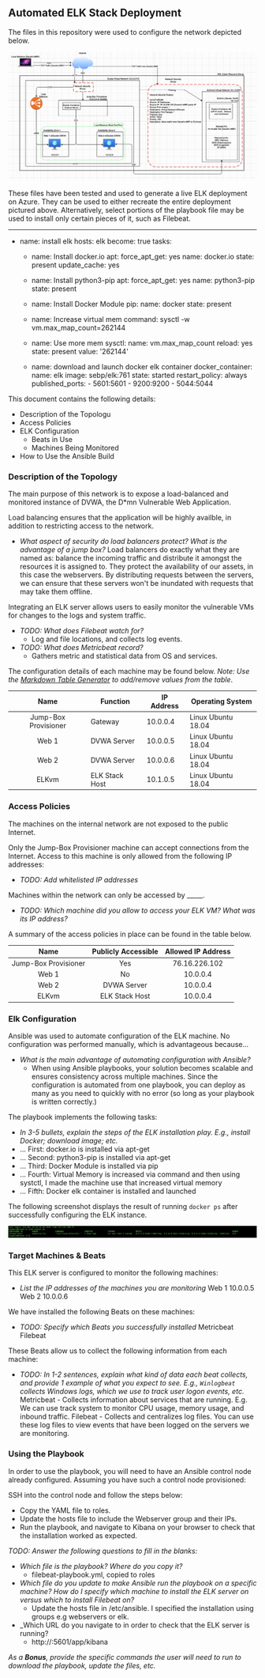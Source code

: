 ## Automated ELK Stack Deployment

The files in this repository were used to configure the network depicted below.

![TODO: Update the path with the name of your diagram](Images/finalNetMap.jpg)

These files have been tested and used to generate a live ELK deployment on Azure. They can be used to either recreate the entire deployment pictured above. Alternatively, select portions of the playbook file may be used to install only certain pieces of it, such as Filebeat.

---
- name: install elk
  hosts: elk
  become: true
  tasks:
    - name: Install docker.io
      apt:
        force_apt_get: yes
        name: docker.io
        state: present
        update_cache: yes

    - name: Install python3-pip
      apt:
        force_apt_get: yes
        name: python3-pip
        state: present

    - name: Install Docker Module
      pip:
        name: docker
        state: present

    - name: Increase virtual mem
      command: sysctl -w vm.max_map_count=262144

    - name: Use more mem
      sysctl:
        name: vm.max_map_count
        reload: yes
        state: present
        value: '262144'

    - name: download and launch docker elk container
      docker_container:
        name: elk
        image: sebp/elk:761
        state: started
        restart_policy: always
        published_ports:
          - 5601:5601
          - 9200:9200
          - 5044:5044

This document contains the following details:
- Description of the Topologu
- Access Policies
- ELK Configuration
  - Beats in Use
  - Machines Being Monitored
- How to Use the Ansible Build


### Description of the Topology

The main purpose of this network is to expose a load-balanced and monitored instance of DVWA, the D*mn Vulnerable Web Application.

Load balancing ensures that the application will be highly availble, in addition to restricting access to the network.
- _What aspect of security do load balancers protect? What is the advantage of a jump box?_
    Load balancers do exactly what they are named as: balance the incoming traffic and distribute it amongst the resources it is assigned to. They protect the availability of our assets, in this case the webservers. By distributing requests between the servers, we can ensure that these servers won't be inundated with requests that may take them offline. 

Integrating an ELK server allows users to easily monitor the vulnerable VMs for changes to the logs and system traffic.
- _TODO: What does Filebeat watch for?_
   - Log and file locations, and collects log events.
- _TODO: What does Metricbeat record?_
   - Gathers metric and statistical data from OS and services.


The configuration details of each machine may be found below.
_Note: Use the [Markdown Table Generator](http://www.tablesgenerator.com/markdown_tables) to add/remove values from the table_.

|         Name         | Function       | IP Address | Operating System   |
|:--------------------:|----------------|------------|--------------------|
| Jump-Box Provisioner | Gateway        | 10.0.0.4   | Linux Ubuntu 18.04 |
| Web 1                | DVWA Server    | 10.0.0.5   | Linux Ubuntu 18.04 |
| Web 2                | DVWA Server    | 10.0.0.6   | Linux Ubuntu 18.04 |
| ELKvm                | ELK Stack Host | 10.1.0.5   | Linux Ubuntu 18.04 |

### Access Policies

The machines on the internal network are not exposed to the public Internet. 

Only the Jump-Box Provisioner machine can accept connections from the Internet. Access to this machine is only allowed from the following IP addresses:
- _TODO: Add whitelisted IP addresses_

Machines within the network can only be accessed by _____.
- _TODO: Which machine did you allow to access your ELK VM? What was its IP address?_

A summary of the access policies in place can be found in the table below.

|         Name         | Publicly Accessible | Allowed IP Address |
|:--------------------:|:-------------------:|:------------------:|
| Jump-Box Provisioner |         Yes         |    76.16.226.102   |
|         Web 1        |          No         |      10.0.0.4      |
|         Web 2        |     DVWA Server     |      10.0.0.4      |
|         ELKvm        |    ELK Stack Host   |      10.0.0.4      |

### Elk Configuration

Ansible was used to automate configuration of the ELK machine. No configuration was performed manually, which is advantageous because...
- _What is the main advantage of automating configuration with Ansible?_
   - When using Ansible playbooks, your solution becomes scalable and ensures consistency across multiple machines. Since the configuration is automated from one playbook, you can deploy as many as you need to quickly with no error (so long as your playbook is written correctly.)

The playbook implements the following tasks:
- _In 3-5 bullets, explain the steps of the ELK installation play. E.g., install Docker; download image; etc._
- ... First: docker.io is installed via apt-get 
- ... Second: python3-pip is installed via apt-get
- ... Third: Docker Module is installed via pip
- ... Fourth: Virtual Memory is increased via command and then using systctl, I made the machine use that increased virtual memory
- ... Fifth: Docker elk container is installed and launched

The following screenshot displays the result of running `docker ps` after successfully configuring the ELK instance.

![TODO: Update the path with the name of your screenshot of docker ps output](Images/docker_ps_output.png)

### Target Machines & Beats
This ELK server is configured to monitor the following machines:
- _List the IP addresses of the machines you are monitoring_
  Web 1 10.0.0.5
  Web 2 10.0.0.6

We have installed the following Beats on these machines:
- _TODO: Specify which Beats you successfully installed_
  Metricbeat
  Filebeat

These Beats allow us to collect the following information from each machine:
- _TODO: In 1-2 sentences, explain what kind of data each beat collects, and provide 1 example of what you expect to see. E.g., `Winlogbeat` collects Windows logs, which we use to track user logon events, etc._
  Metricbeat - Collects information about services that are running. E.g. We can use track system to monitor CPU usage, memory usage, and inbound traffic.
  Filebeat - Collects and centralizes log files. You can use these log files to view events that have been logged on the servers we are monitoring.

### Using the Playbook
In order to use the playbook, you will need to have an Ansible control node already configured. Assuming you have such a control node provisioned: 

SSH into the control node and follow the steps below:
- Copy the YAML file to roles.
- Update the hosts file to include the Webserver group and their IPs. 
- Run the playbook, and navigate to Kibana on your browser to check that the installation worked as expected.

_TODO: Answer the following questions to fill in the blanks:_
- _Which file is the playbook? Where do you copy it?_
  - filebeat-playbook.yml, copied to roles
- _Which file do you update to make Ansible run the playbook on a specific machine? How do I specify which machine to install the ELK server on versus which to install Filebeat on?_
  - Update the hosts file in /etc/ansible. I specified the installation using groups e.g webservers or elk.
- _Which URL do you navigate to in order to check that the ELK server is running?
  - http://<ELKvm Public IP>:5601/app/kibana

_As a **Bonus**, provide the specific commands the user will need to run to download the playbook, update the files, etc._
